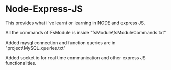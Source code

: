 # Node-Express-JS

This provides what i've learnt or learning in NODE and express JS.


All the commands of FsModule is inside "fsModule\fsModuleCommands.txt"

Added mysql connection and function queries are in "project\MySQL_queries.txt"

Added socket io for real time communication and other express JS functionalities. 

